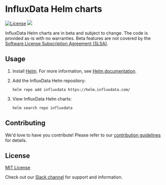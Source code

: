 # InfluxData Helm charts

[![License](https://img.shields.io/badge/license-MIT-green.svg)](./LICENSE)
[![](https://github.com/influxdata/helm-charts/workflows/helm-charts%2Frelease/badge.svg?branch=master)](https://github.com/influxdata/helm-charts/actions)

InfluxData Helm charts are in beta and subject to change. The code is provided as-is with no warranties. Beta features are not covered by the [Software License Subscription Agreement (SLSA)](https://www.influxdata.com/legal/slsa/).

## Usage

1. Install [Helm](https://helm.sh). For more information, see [Helm documentation](https://helm.sh/docs/).

2. Add the InfluxData Helm repository:

   ```console
   helm repo add influxdata https://helm.influxdata.com/
   ```

3. View InfluxData Helm charts:

   ```console
   helm search repo influxdata
   ```

## Contributing

We'd love to have you contribute! Please refer to our [contribution guidelines](CONTRIBUTING.md) for details.

## License

[MIT License](./LICENSE)

Check out our [Slack channel](https://www.influxdata.com/slack) for support and information.
